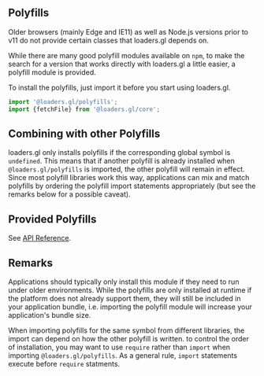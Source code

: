 ## Polyfills

Older browsers (mainly Edge and IE11) as well as Node.js versions prior to v11 do not provide certain classes that loaders.gl depends on.

While there are many good polyfill modules available on `npm`, to make the search for a version that works directly with loaders.gl a little easier, a polyfill module is provided.

To install the polyfills, just import it before you start using loaders.gl.

```js
import '@loaders.gl/polyfills';
import {fetchFile} from '@loaders.gl/core';
```

## Combining with other Polyfills

loaders.gl only installs polyfills if the corresponding global symbol is `undefined`. This means that if another polyfill is already installed when `@loaders.gl/polyfills` is imported, the other polyfill will remain in effect. Since most polyfill libraries work this way, applications can mix and match polyfills by ordering the polyfill import statements appropriately (but see the remarks below for a possible caveat).


## Provided Polyfills

See [API Reference](/docs/api-reference/polyfills).

## Remarks

Applications should typically only install this module if they need to run under older environments. While the polyfills are only installed at runtime if the platform does not already support them, they will still be included in your application bundle, i.e. importing the polyfill module will increase your application's bundle size.

When importing polyfills for the same symbol from different libraries, the import can depend on how the other polyfill is written. to control the order of installation, you may want to use `require` rather than `import` when importing `@loaders.gl/polyfills`. As a general rule, `import` statements execute before `require` statments.

